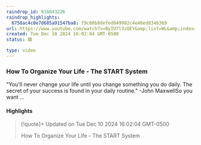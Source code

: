 ```yaml
---
raindrop_id: 918843226
raindrop_highlights:
  6758ac4c0e7d685a91547ba8: f9c08b8defed049902c4e46ed834b369
url: https://www.youtube.com/watch?v=ByIU7l3zQEY&amp;list=WL&amp;index=52
created: Tue Dec 10 2024 16:02:04 GMT-0500
status: 🟥

type: video
---
```



### How To Organize Your Life - The START System

&quot;You&#39;ll never change your life until you change something you do daily. The secret of your success is found in your daily routine.&quot; -John MaxwellSo you want ...

#### Highlights

> [!quote]+ Updated on Tue Dec 10 2024 16:02:04 GMT-0500
>
> How To Organize Your Life - The START System
